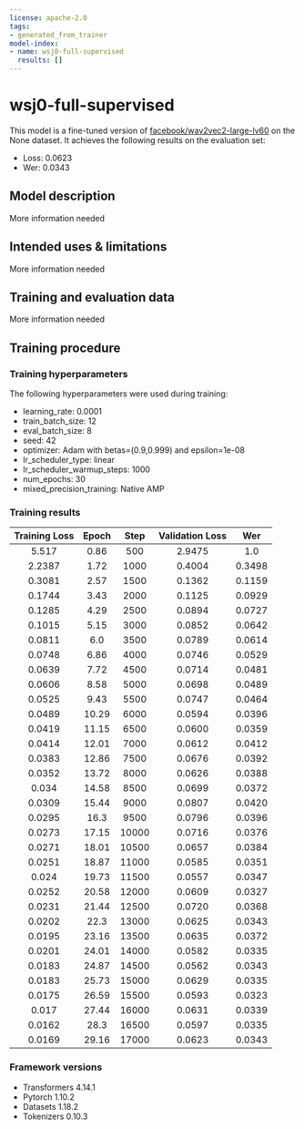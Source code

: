 ```yaml
---
license: apache-2.0
tags:
- generated_from_trainer
model-index:
- name: wsj0-full-supervised
  results: []
---
```


<!-- This model card has been generated automatically according to the information the Trainer had access to. You
should probably proofread and complete it, then remove this comment. -->

# wsj0-full-supervised

This model is a fine-tuned version of [facebook/wav2vec2-large-lv60](https://huggingface.co/facebook/wav2vec2-large-lv60) on the None dataset.
It achieves the following results on the evaluation set:
- Loss: 0.0623
- Wer: 0.0343

## Model description

More information needed

## Intended uses & limitations

More information needed

## Training and evaluation data

More information needed

## Training procedure

### Training hyperparameters

The following hyperparameters were used during training:
- learning_rate: 0.0001
- train_batch_size: 12
- eval_batch_size: 8
- seed: 42
- optimizer: Adam with betas=(0.9,0.999) and epsilon=1e-08
- lr_scheduler_type: linear
- lr_scheduler_warmup_steps: 1000
- num_epochs: 30
- mixed_precision_training: Native AMP

### Training results

| Training Loss | Epoch | Step  | Validation Loss | Wer    |
|:-------------:|:-----:|:-----:|:---------------:|:------:|
| 5.517         | 0.86  | 500   | 2.9475          | 1.0    |
| 2.2387        | 1.72  | 1000  | 0.4004          | 0.3498 |
| 0.3081        | 2.57  | 1500  | 0.1362          | 0.1159 |
| 0.1744        | 3.43  | 2000  | 0.1125          | 0.0929 |
| 0.1285        | 4.29  | 2500  | 0.0894          | 0.0727 |
| 0.1015        | 5.15  | 3000  | 0.0852          | 0.0642 |
| 0.0811        | 6.0   | 3500  | 0.0789          | 0.0614 |
| 0.0748        | 6.86  | 4000  | 0.0746          | 0.0529 |
| 0.0639        | 7.72  | 4500  | 0.0714          | 0.0481 |
| 0.0606        | 8.58  | 5000  | 0.0698          | 0.0489 |
| 0.0525        | 9.43  | 5500  | 0.0747          | 0.0464 |
| 0.0489        | 10.29 | 6000  | 0.0594          | 0.0396 |
| 0.0419        | 11.15 | 6500  | 0.0600          | 0.0359 |
| 0.0414        | 12.01 | 7000  | 0.0612          | 0.0412 |
| 0.0383        | 12.86 | 7500  | 0.0676          | 0.0392 |
| 0.0352        | 13.72 | 8000  | 0.0626          | 0.0388 |
| 0.034         | 14.58 | 8500  | 0.0699          | 0.0372 |
| 0.0309        | 15.44 | 9000  | 0.0807          | 0.0420 |
| 0.0295        | 16.3  | 9500  | 0.0796          | 0.0396 |
| 0.0273        | 17.15 | 10000 | 0.0716          | 0.0376 |
| 0.0271        | 18.01 | 10500 | 0.0657          | 0.0384 |
| 0.0251        | 18.87 | 11000 | 0.0585          | 0.0351 |
| 0.024         | 19.73 | 11500 | 0.0557          | 0.0347 |
| 0.0252        | 20.58 | 12000 | 0.0609          | 0.0327 |
| 0.0231        | 21.44 | 12500 | 0.0720          | 0.0368 |
| 0.0202        | 22.3  | 13000 | 0.0625          | 0.0343 |
| 0.0195        | 23.16 | 13500 | 0.0635          | 0.0372 |
| 0.0201        | 24.01 | 14000 | 0.0582          | 0.0335 |
| 0.0183        | 24.87 | 14500 | 0.0562          | 0.0343 |
| 0.0183        | 25.73 | 15000 | 0.0629          | 0.0335 |
| 0.0175        | 26.59 | 15500 | 0.0593          | 0.0323 |
| 0.017         | 27.44 | 16000 | 0.0631          | 0.0339 |
| 0.0162        | 28.3  | 16500 | 0.0597          | 0.0335 |
| 0.0169        | 29.16 | 17000 | 0.0623          | 0.0343 |


### Framework versions

- Transformers 4.14.1
- Pytorch 1.10.2
- Datasets 1.18.2
- Tokenizers 0.10.3

